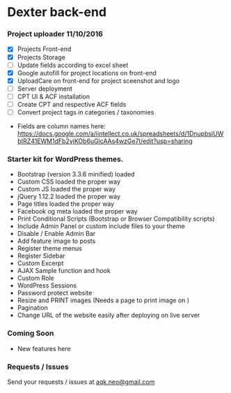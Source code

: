 Dexter back-end
==============

### Project uploader 11/10/2016

- [x] Projects Front-end
- [x] Projects Storage
- [ ] Update fields according to excel sheet
- [x] Google autofill for project locations on front-end
- [x] UploadCare on front-end for project sceenshot and logo
- [ ] Server deployment
- [ ] CPT UI & ACF installation
- [ ] Create CPT and respective ACF fields
- [ ] Convert project tags in categories / taxonomies 

* Fields are column names here: https://docs.google.com/a/iintellect.co.uk/spreadsheets/d/1DnupbsiUWbIRZ41EWM1dFb2yjKOb6uGlcAAs4wzGe7I/edit?usp=sharing

### Starter kit for WordPress themes.

* Bootstrap (version 3.3.6 minified) loaded
* Custom CSS loaded the proper way 
* Custom JS loaded the proper way 
* jQuery 1.12.2 loaded the proper way
* Page titles loaded the proper way
* Facebook og meta loaded the proper way 
* Print Conditional Scripts (Bootstrap or Browser Compatibility scripts) 
* Include Admin Panel or custom include files to your theme 
* Disable / Enable Admin Bar 
* Add feature image to posts 
* Register theme menus 
* Register Sidebar 
* Custom Excerpt 
* AJAX Sample function and hook 
* Custom Role 
* WordPress Sessions 
* Password protect website 
* Resize and PRINT images (Needs a page to print image on ) 
* Pagination 
* Change URL of the website easily after deploying on live server 

### Coming Soon

* New features here

### Requests / Issues

Send your requests / issues at aqk.neo@gmail.com